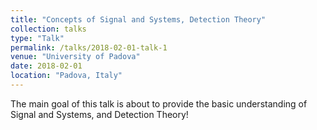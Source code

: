 ```yaml
---
title: "Concepts of Signal and Systems, Detection Theory"
collection: talks
type: "Talk"
permalink: /talks/2018-02-01-talk-1
venue: "University of Padova"
date: 2018-02-01
location: "Padova, Italy"
---
```


The main goal of this talk is about to provide the basic understanding of Signal and Systems, and Detection Theory!
